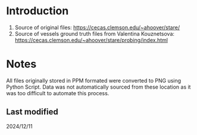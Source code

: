 # Introduction

1. Source of original files: https://cecas.clemson.edu/~ahoover/stare/
2. Source of vessels ground truth files from Valentina Kouznetsova: https://cecas.clemson.edu/~ahoover/stare/probing/index.html

# Notes

All files originally stored in PPM formated were converted to PNG using Python Script.
Data was not automatically sourced from these location as it was too difficult to automate this process.

## Last modified
2024/12/11
